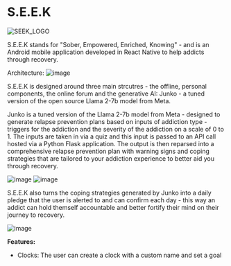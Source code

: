 # S.E.E.K
![SEEK_LOGO](https://github.com/user-attachments/assets/ef5b8137-431b-4f71-bceb-4a699f8e0671)

S.E.E.K stands for "Sober, Empowered, Enriched, Knowing" - and is an Android mobile application developed in React Native to help addicts through recovery.

Architecture:
![image](https://github.com/user-attachments/assets/98b20f6a-948b-419c-b006-6b8ef733ebb6)

S.E.E.K is designed around three main strcutres - the offline, personal components, the online forum and the generative AI: Junko - a tuned version of the open source Llama 2-7b model from Meta.

Junko is a tuned version of the Llama 2-7b model from Meta - designed to generate relapse prevention plans based on inputs of addiction type - triggers for the addiction and the severity of the addiction on a scale of 0 to 1. The inputs are taken in via a quiz and this input is passed to an API call hosted via a Python Flask application. The output is then reparsed into a comprehensive relapse prevention plan with warning signs and coping strategies that are tailored to your addiction experience to better aid you through recovery.

![image](https://github.com/user-attachments/assets/a98503ab-5b77-4a22-bbd6-46e217be8764) ![image](https://github.com/user-attachments/assets/06171c6a-007e-4158-85e0-e0c0166c29d2)

S.E.E.K also turns the coping strategies generated by Junko into a daily pledge that the user is alerted to and can confirm each day - this way an addict can hold themself accountable and better fortify their mind on their journey to recovery.

![image](https://github.com/user-attachments/assets/4bea749b-057f-4600-a1dd-65b2799c6ba1)

**Features:**

* Clocks:
The user can create a clock with a custom name and set a goal 
